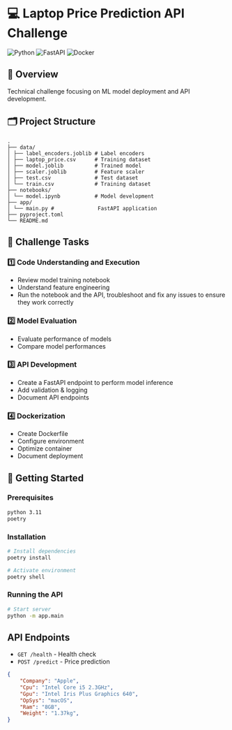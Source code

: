 # 💻 Laptop Price Prediction API Challenge

![Python](https://img.shields.io/badge/python-v3.11-blue.svg)
![FastAPI](https://img.shields.io/badge/FastAPI-0.68.0-green.svg)
![Docker](https://img.shields.io/badge/docker-latest-blue.svg)

## 🎯 Overview
Technical challenge focusing on ML model deployment and API development.

## 🗂 Project Structure

```
. 
├── data/ 
│ ├── label_encoders.joblib # Label encoders
│ ├── laptop_price.csv      # Training dataset
│ ├── model.joblib          # Trained model 
│ ├── scaler.joblib         # Feature scaler 
│ ├── test.csv              # Test dataset
│ └── train.csv             # Training dataset 
├── notebooks/ 
│ └── model.ipynb           # Model development 
├── app/ 
│ └── main.py #              FastAPI application 
├── pyproject.toml 
└── README.md
```

## 🎯 Challenge Tasks

### 1️⃣ Code Understanding and Execution
- Review model training notebook
- Understand feature engineering
- Run the notebook and the API, troubleshoot and fix any issues to ensure they work correctly

### 2️⃣ Model Evaluation
- Evaluate performance of models
- Compare model performances

### 3️⃣ API Development
- Create a FastAPI endpoint to perform model inference
- Add validation & logging
- Document API endpoints

### 4️⃣ Dockerization
- Create Dockerfile
- Configure environment
- Optimize container
- Document deployment

## 🚀 Getting Started

### Prerequisites
```bash
python 3.11
poetry
```

### Installation
```bash
# Install dependencies
poetry install

# Activate environment
poetry shell
```

### Running the API
```bash
# Start server
python -m app.main
```

## API Endpoints
- `GET /health` - Health check
- `POST /predict` - Price prediction

```json
{
    "Company": "Apple",
    "Cpu": "Intel Core i5 2.3GHz",
    "Gpu": "Intel Iris Plus Graphics 640",
    "OpSys": "macOS",
    "Ram": "8GB",
    "Weight": "1.37kg",
}
```
